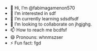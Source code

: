 - 👋 Hi, I’m @fabimagamenon570
- 👀 I’m interested in sdf
- 🌱 I’m currently learning sdsdfsdf
- 💞️ I’m looking to collaborate on jhgjghg.
- 📫 How to reach me bcdfsf
- 😄 Pronouns: whnmszser
- ⚡ Fun fact: fgd

<!---
fabimagamenon570/fabimagamenon570 is a ✨ special ✨ repository because its `README.md` (this file) appears on your GitHub profile.
You can click the Preview link to take a look at your changes.
--->
